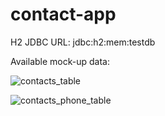 # contact-app

H2 JDBC URL: jdbc:h2:mem:testdb

Available mock-up data:

![contacts_table](https://user-images.githubusercontent.com/24969898/114278337-57939f00-99fd-11eb-875f-e36f69093c2d.png)

![contacts_phone_table](https://user-images.githubusercontent.com/24969898/114278345-64b08e00-99fd-11eb-8eb5-5ae8043f6af3.png)
